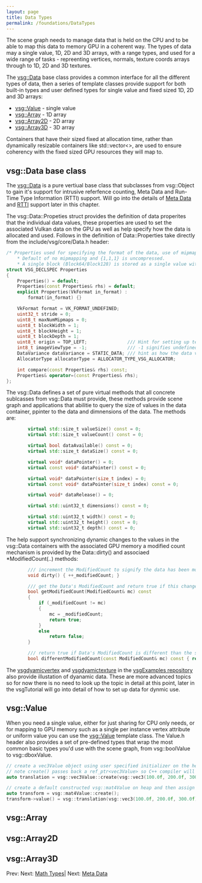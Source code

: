 ```yaml
---
layout: page
title: Data Types
permalink: /foundations/DataTypes
---
```


The scene graph needs to manage data that is held on the CPU and to be able to map this data to memory GPU in a coherent way.  The types of data may a single value, 1D, 2D and 3D arrays, with a range types, and used for a wide range of tasks - repreenting vertices, normals, texture coords arrays through to 1D, 2D and 3D textures.

The [vsg::Data](https://github.com/vsg-dev/VulkanSceneGraph/tree/master/include/vsg/core/Data.h) base class provides a common interface for all the different types of data, then a series of template classes provide support for both built-in types and user defined types for single value and fixed sized 1D, 2D and 3D arrays:

* [vsg::Value](https://github.com/vsg-dev/VulkanSceneGraph/tree/master/include/vsg/core/Value.h) - single value
* [vsg::Array](https://github.com/vsg-dev/VulkanSceneGraph/tree/master/include/vsg/core/Array.h) - 1D array
* [vsg::Array2D](https://github.com/vsg-dev/VulkanSceneGraph/tree/master/include/vsg/core/Array2D.h) - 2D array
* [vsg::Array3D](https://github.com/vsg-dev/VulkanSceneGraph/tree/master/include/vsg/core/Array3D.h) - 3D array

Containers that have their sized fixed at allocation time, rather than dynamically resizable containers like std::vector<>, are used to ensure coherency with the fixed sized GPU resources they will map to.

## vsg::Data base class

The [vsg::Data](https://github.com/vsg-dev/VulkanSceneGraph/tree/master/include/vsg/core/Data.h) is a pure vertiual base class that subclasses from vsg::Object to gain it's support for intrusive referfence counting, Meta Data and Run-Time Type Information (RTTI) support. Will go into the details of [Meta Data](MetaData.md) and [RTTI](Visitor.md) support later in this chapter.

The vsg::Data::Propeties struct provides the definition of data properites that the individual data values, these properties are used to set the associated Vulkan data on the GPU as well as help specify how the data is allocated and used.  Follows in the definition of Data::Properties take directly from the include/vsg/core/Data.h header:

~~~ cpp
/* Properties used for specifying the format of the data, use of mipmaps, block compressed data and origin.
    * Default of no mipmapping and {1,1,1} is uncompressed.
    * A single block (Block64/Block128) is stored as a single value with the Data object. */
struct VSG_DECLSPEC Properties
{
    Properties() = default;
    Properties(const Properties& rhs) = default;
    explicit Properties(VkFormat in_format) :
        format(in_format) {}

    VkFormat format = VK_FORMAT_UNDEFINED;
    uint32_t stride = 0;
    uint8_t maxNumMipmaps = 0;
    uint8_t blockWidth = 1;
    uint8_t blockHeight = 1;
    uint8_t blockDepth = 1;
    uint8_t origin = TOP_LEFT;               /// Hint for setting up texture coordinates, bit 0 x/width axis, bit 1 y/height axis, bit 2 z/depth axis. Vulkan origin for images is top left, which is denoted as 0 here.
    int8_t imageViewType = -1;               /// -1 signifies undefined VkImageViewType, if value >=0 then value should be treated as valid VkImageViewType.
    DataVariance dataVariance = STATIC_DATA; /// hint as how the data values may change during the lifetime of the vsg::Data.
    AllocatorType allocatorType = ALLOCATOR_TYPE_VSG_ALLOCATOR;

    int compare(const Properties& rhs) const;
    Properties& operator=(const Properties& rhs);
};
~~~

The vsg::Data defines a set of pure virtual methods that all concrete sublcasses from vsg::Data must provide, these methods provide scene graph and applications that abilitie to query the size of values in the data container, ppinter to the data and dimnensions of the data. The methods are:

~~~ cpp
        virtual std::size_t valueSize() const = 0;
        virtual std::size_t valueCount() const = 0;

        virtual bool dataAvailable() const = 0;
        virtual std::size_t dataSize() const = 0;

        virtual void* dataPointer() = 0;
        virtual const void* dataPointer() const = 0;

        virtual void* dataPointer(size_t index) = 0;
        virtual const void* dataPointer(size_t index) const = 0;

        virtual void* dataRelease() = 0;

        virtual std::uint32_t dimensions() const = 0;

        virtual std::uint32_t width() const = 0;
        virtual std::uint32_t height() const = 0;
        virtual std::uint32_t depth() const = 0;
~~~

The help support synchronizing dynamic changes to the values in the vsg::Data containers with the associated GPU memory a modified count mechanism is provided by the Data::dirty() and associaed *ModifiedCount(..) methods:

~~~ cpp
        /// increment the ModifiedCount to signify the data has been modified
        void dirty() { ++_modifiedCount; }

        /// get the Data's ModifiedCount and return true if this changes the specified ModifiedCount
        bool getModifiedCount(ModifiedCount& mc) const
        {
            if (_modifiedCount != mc)
            {
                mc = _modifiedCount;
                return true;
            }
            else
                return false;
        }

        /// return true if Data's ModifiedCount is different than the specified ModifiedCount
        bool differentModifiedCount(const ModifiedCount& mc) const { return _modifiedCount != mc; }
~~~

The [vsgdyamicvertex](https://github.com/vsg-dev/vsgExamples/tree/master/examples/state/vsgdynamicvertex) and [vsgdyamictexture](https://github.com/vsg-dev/vsgExamples/tree/master/examples/state/vsgdynamictexture) in the [vsgExamples repository](https://github.com/vsg-dev/vsgExamples) also provide illustation of dyanamic data. These are more advanced topics so for now there is no need to look up the topic in detail at this point, later in the vsgTutorial will go into detail of how to set up data for dynmic use.

## vsg::Value

When you need a single value, either for just sharing for CPU only needs, or for mapping to GPU memory such as a single per instance vertex attribute or uniform value you can use the [vsg::Value](https://github.com/vsg-dev/VulkanSceneGraph/tree/master/include/vsg/core/Value.h) template class. The Value.h header also provides a set of pre-defined types that wrap the most common basic types you'd use with the scene graph, from vsg::boolValue to vsg::dboxValue.

~~~ cpp
// create a vec3Value object using user specified initializer on the heap
// note create() passes back a ref_ptr<vec3Value> so C++ compiler will set the auto translation variable type to this
auto translation = vsg::vec3Value::create(vsg::vec3(100.0f, 200.0f, 300.0f));

// create a default constructed vsg::mat4Value on heap and then assign a value to it
auto transform = vsg::mat4Value::create();
transform->value() = vsg::translation(vsg::vec3(100.0f, 200.0f, 300.0f));
~~~

## vsg::Array

## vsg::Array2D

## vsg::Array3D



Prev: Next: [Math Types](MathTypes.md)| Next: [Meta Data](MetaData.md)


